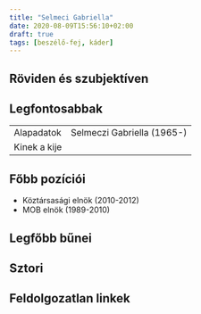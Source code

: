 ```yaml
---
title: "Selmeci Gabriella"
date: 2020-08-09T15:56:10+02:00
draft: true
tags: [beszélő-fej, káder]
---
```


## Röviden és szubjektíven

## Legfontosabbak

|                           |                                                                    |
| :---                      | :----                                                              |
| Alapadatok                | Selmeczi Gabriella (1965-)                                         |
| Kinek a kije              |                                                                    |

## Főbb pozíciói

- Köztársasági elnök (2010-2012)
- MOB elnök (1989-2010)

## Legfőbb bűnei



## Sztori

## Feldolgozatlan linkek
